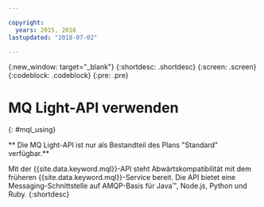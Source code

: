 ```yaml
---

copyright:
  years: 2015, 2018
lastupdated: "2018-07-02"

---
```


{:new_window: target="_blank"}
{:shortdesc: .shortdesc}
{:screen: .screen}
{:codeblock: .codeblock}
{:pre: .pre}

# MQ Light-API verwenden 
{: #mql_using}

** Die MQ Light-API ist nur als Bestandteil des Plans "Standard" verfügbar.**
<br/>

Mit der {{site.data.keyword.mql}}-API steht Abwärtskompatibilität mit dem früheren {{site.data.keyword.mql}}-Service bereit. Die API bietet eine Messaging-Schnittstelle auf AMQP-Basis für Java&trade;, Node.js, Python und Ruby. 
{:shortdesc}

<!-- 02/07/18 - removing words to help deprecate MQ Light
In most cases, {{site.data.keyword.messagehub}} is best used with a Kafka client. The {{site.data.keyword.mql}} API is simple to learn but has very limited scalability and does not offer interoperability with other {{site.data.keyword.messagehub}} APIs.
The {{site.data.keyword.mql}} API is available in the following {{site.data.keyword.Bluemix_short}} regions only: US South, United Kingdom, and Sydney. The {{site.data.keyword.mql}} API not available in the Germany region or in {{site.data.keyword.Bluemix_notm}} Dedicated.
-->

